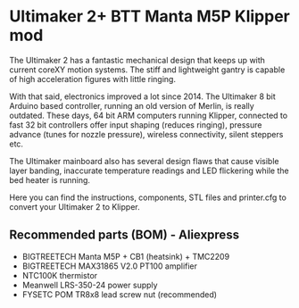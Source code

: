 # Ultimaker 2+ BTT Manta M5P Klipper mod 
The Ultimaker 2 has a fantastic mechanical design that keeps up with current coreXY motion systems. The stiff and lightweight gantry is capable of high acceleration figures with little ringing. 

With that said, electronics improved a lot since 2014.
The Ultimaker 8 bit Arduino based controller, running an old version of Merlin, is really outdated.
These days, 64 bit ARM computers running Klipper, connected to fast 32 bit controllers offer input shaping (reduces ringing), pressure advance (tunes for nozzle pressure), wireless connectivity, silent steppers etc.

The Ultimaker mainboard also has several design flaws that cause visible layer banding, inaccurate temperature readings and LED flickering while the bed heater is running.

Here you can find the instructions, components, STL files and printer.cfg to convert your Ultimaker 2 to Klipper.

## Recommended parts (BOM) - Aliexpress
- BIGTREETECH Manta M5P + CB1 (heatsink) + TMC2209
- BIGTREETECH MAX31865 V2.0 PT100 amplifier
- NTC100K thermistor
- Meanwell LRS-350-24 power supply
- FYSETC POM TR8x8 lead screw nut (recommended)

